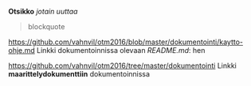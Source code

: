 **Otsikko**
*jotain uuttaa*

> blockquote 

https://github.com/vahnvil/otm2016/blob/master/dokumentointi/kaytto-ohje.md
Linkki dokumentoinnissa olevaan *README.md*: hen

https://github.com/vahnvil/otm2016/tree/master/dokumentointi
Linkki **maarittelydokumenttiin** dokumentoinnissa
